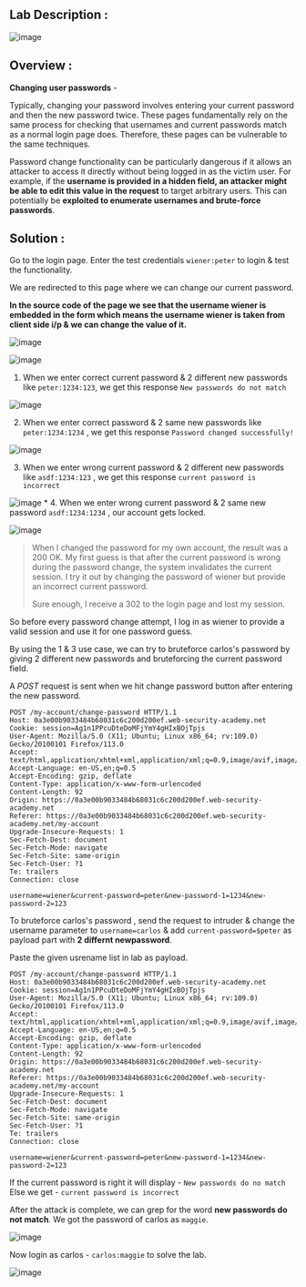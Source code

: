 ## Lab Description :

![image](https://github.com/sh3bu/Portswigger_labs/assets/67383098/e42366ed-c112-442f-b5cc-6e57398a6bc1)


## Overview :

**Changing user  passwords** -

 Typically, changing your password involves entering your current password and then the new password twice. These pages fundamentally rely on the same process for checking that usernames and current passwords match as a normal login page does. Therefore, these pages can be vulnerable to the same techniques.

Password change functionality can be particularly dangerous if it allows an attacker to access it directly without being logged in as the victim user. For example, if the **username is provided in a hidden field, an attacker might be able to edit this value in the request** to target arbitrary users. This can potentially be **exploited to enumerate usernames and brute-force passwords**. 

## Solution :

Go to  the login page. Enter the test credentials `wiener:peter` to login & test the functionality.

We are redirected to this page where we can change our  current password.

**In the source code of the page we see that the username wiener is embedded in the form which means the username wiener is taken from client side  i/p & we can change the value of it.**

![image](https://github.com/sh3bu/Portswigger_labs/assets/67383098/d6eb3d6f-0ecc-4675-9d60-0b4ac5ebfd86)


![image](https://github.com/sh3bu/Portswigger_labs/assets/67383098/67b3c142-6578-4376-af55-f1aeab9720c6)

1. When we enter correct current password & 2 different new passwords like  `peter:1234:123`, we get this response `New passwords do not match`

![image](https://github.com/sh3bu/Portswigger_labs/assets/67383098/a960e46f-9ff5-405e-862b-d44983a8d485)

2. When we enter correct password & 2 same new passwords like `peter:1234:1234` ,  we get this response `Password changed successfully!`

![image](https://github.com/sh3bu/Portswigger_labs/assets/67383098/238ade73-cac6-4d96-8cab-e5bb4c8f5af2)

3. When we enter wrong current password & 2 different new passwords like `asdf:1234:123` , we get this response `current password is incorrect`

![image](https://github.com/sh3bu/Portswigger_labs/assets/67383098/b733afe6-5681-49ee-be4f-b0f01379e801)
*
4. When we enter wrong current password  & 2 same new password `asdf:1234:1234` , our account gets locked.

![image](https://github.com/sh3bu/Portswigger_labs/assets/67383098/e4226fd1-8dda-4224-bc92-1471dd2f3597)

> When I changed the password for my own account, the result was a 200 OK. My first guess is that after the current password is wrong during the password
> change, the system invalidates the current session. I try it out by changing the password of wiener but provide an incorrect current password.
>
> Sure enough, I receive a 302 to the login page and lost my session.

So before every password change attempt, I log in as wiener to provide a valid session and use it for one password guess.

By using the 1 & 3 use case, we can try to bruteforce carlos's password by giving 2 different new passwords and bruteforcing the current password field.

A *POST* request is sent when we hit change password button after entering the new password.

```http
POST /my-account/change-password HTTP/1.1
Host: 0a3e00b9033484b68031c6c200d200ef.web-security-academy.net
Cookie: session=Ag1n1PPcuDteDoMFjYmY4gHIxBOjTpjs
User-Agent: Mozilla/5.0 (X11; Ubuntu; Linux x86_64; rv:109.0) Gecko/20100101 Firefox/113.0
Accept: text/html,application/xhtml+xml,application/xml;q=0.9,image/avif,image/webp,*/*;q=0.8
Accept-Language: en-US,en;q=0.5
Accept-Encoding: gzip, deflate
Content-Type: application/x-www-form-urlencoded
Content-Length: 92
Origin: https://0a3e00b9033484b68031c6c200d200ef.web-security-academy.net
Referer: https://0a3e00b9033484b68031c6c200d200ef.web-security-academy.net/my-account
Upgrade-Insecure-Requests: 1
Sec-Fetch-Dest: document
Sec-Fetch-Mode: navigate
Sec-Fetch-Site: same-origin
Sec-Fetch-User: ?1
Te: trailers
Connection: close

username=wiener&current-password=peter&new-password-1=1234&new-password-2=123
```

To bruteforce carlos's password , send the request to intruder & change the username parameter to `username=carlos` & add `current-password=$peter` as payload part with **2 differnt newpassword**.

Paste the given usrename list in lab as payload.

```HTTP
POST /my-account/change-password HTTP/1.1
Host: 0a3e00b9033484b68031c6c200d200ef.web-security-academy.net
Cookie: session=Ag1n1PPcuDteDoMFjYmY4gHIxBOjTpjs
User-Agent: Mozilla/5.0 (X11; Ubuntu; Linux x86_64; rv:109.0) Gecko/20100101 Firefox/113.0
Accept: text/html,application/xhtml+xml,application/xml;q=0.9,image/avif,image/webp,*/*;q=0.8
Accept-Language: en-US,en;q=0.5
Accept-Encoding: gzip, deflate
Content-Type: application/x-www-form-urlencoded
Content-Length: 92
Origin: https://0a3e00b9033484b68031c6c200d200ef.web-security-academy.net
Referer: https://0a3e00b9033484b68031c6c200d200ef.web-security-academy.net/my-account
Upgrade-Insecure-Requests: 1
Sec-Fetch-Dest: document
Sec-Fetch-Mode: navigate
Sec-Fetch-Site: same-origin
Sec-Fetch-User: ?1
Te: trailers
Connection: close

username=wiener&current-password=peter&new-password-1=1234&new-password-2=123
```

If the current password is right it will display - `New passwords do no match`
Else we get - `current password is incorrect`

After the attack is complete, we can grep for the word **new passwords do not match**. We got the password of carlos as `maggie`.

![image](https://github.com/sh3bu/Portswigger_labs/assets/67383098/39fb42e3-b14e-4b75-b8d9-94611271c5be)

Now login as carlos - `carlos:maggie` to solve the lab.

![image](https://github.com/sh3bu/Portswigger_labs/assets/67383098/d6b7bda9-b7a3-4d38-a0f2-011aabf076ae)
















